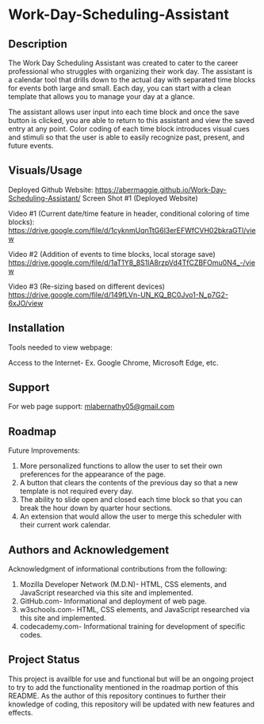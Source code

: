 # Work-Day-Scheduling-Assistant

## Description

The Work Day Scheduling Assistant was created to cater to the career professional who struggles with organizing their work day.  The assistant is a calendar tool that drills down to the actual day with separated time blocks for events both large and small.  Each day, you can start with a clean template that allows you to manage your day at a glance.  

The assistant allows user input into each time block and once the save button is clicked, you are able to return to this assistant and view the saved entry at any point.  Color coding of each time block introduces visual cues and stimuli so that the user is able to easily recognize past, present, and future events.

## Visuals/Usage
Deployed Github Website: https://abermaggie.github.io/Work-Day-Scheduling-Assistant/
Screen Shot #1 (Deployed Website)

Video #1 (Current date/time feature in header, conditional coloring of time blocks):
https://drive.google.com/file/d/1cyknmUqnTtG6l3erEFWfCVH02bkraGTl/view

Video #2 (Addition of events to time blocks, local storage save)
https://drive.google.com/file/d/1aT1Y8_8S1lA8rzpVd4TfCZBFOmu0N4_-/view

Video #3 (Re-sizing based on different devices)
https://drive.google.com/file/d/149fLVn-UN_KQ_BC0Jvo1-N_p7G2-6xJO/view


## Installation
Tools needed to view webpage:

Access to the Internet- Ex. Google Chrome, Microsoft Edge, etc.

## Support
For web page support: mlabernathy05@gmail.com

## Roadmap
Future Improvements:
1. More personalized functions to allow the user to set their own preferences for the appearance of the page.
2. A button that clears the contents of the previous day so that a new template is not required every day.
3. The ability to slide open and closed each time block so that you can break the hour down by quarter hour sections.
4. An extension that would allow the user to merge this scheduler with their current work calendar.

## Authors and Acknowledgement
Acknowledgment of informational contributions from the following:

1. Mozilla Developer Network (M.D.N)- HTML, CSS elements, and JavaScript researched via this site and implemented. 
2. GitHub.com- Informational and deployment of web page. 
3. w3schools.com- HTML, CSS elements, and JavaScript researched via this site and implemented.
4. codecademy.com- Informational training for development of specific codes.

## Project Status

This project is availble for use and functional but will be an ongoing project to try to add the functionality mentioned in the roadmap portion of this README.  As the author of this repository continues to further their knowledge of coding, this repository will be updated with new features and effects.

